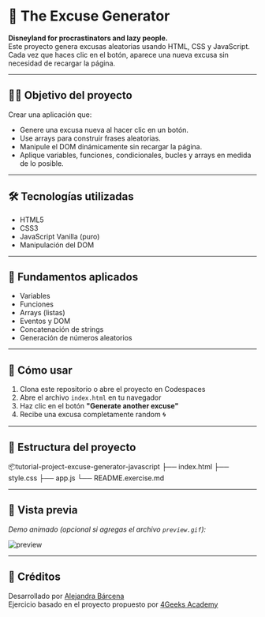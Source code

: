 # 🎯 The Excuse Generator

**Disneyland for procrastinators and lazy people.**  
Este proyecto genera excusas aleatorias usando HTML, CSS y JavaScript.  
Cada vez que haces clic en el botón, aparece una nueva excusa sin necesidad de recargar la página.

---

## 👨‍💻 Objetivo del proyecto

Crear una aplicación que:

- Genere una excusa nueva al hacer clic en un botón.
- Use arrays para construir frases aleatorias.
- Manipule el DOM dinámicamente sin recargar la página.
- Aplique variables, funciones, condicionales, bucles y arrays en medida de lo posible.

---

## 🛠 Tecnologías utilizadas

- HTML5
- CSS3
- JavaScript Vanilla (puro)
- Manipulación del DOM

---

## 🧠 Fundamentos aplicados

- Variables
- Funciones
- Arrays (listas)
- Eventos y DOM
- Concatenación de strings
- Generación de números aleatorios

---

## 🧪 Cómo usar

1. Clona este repositorio o abre el proyecto en Codespaces
2. Abre el archivo `index.html` en tu navegador
3. Haz clic en el botón **"Generate another excuse"**
4. Recibe una excusa completamente random 🌀

---

## 📂 Estructura del proyecto


📦tutorial-project-excuse-generator-javascript
├── index.html
├── style.css
├── app.js
└── README.exercise.md

---

## 📸 Vista previa

*Demo animado (opcional si agregas el archivo `preview.gif`):*

![preview](preview.gif)

---

## 💬 Créditos

Desarrollado por [Alejandra Bárcena](https://github.com/alejandrabarcena)  
Ejercicio basado en el proyecto propuesto por [4Geeks Academy](https://4geeks.com/)

